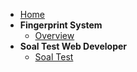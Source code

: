- [Home](/)
- **Fingerprint System**
  - [Overview](fingerprint/)
- **Soal Test Web Developer**
  - [Soal Test](soal/test-web-developer/)
